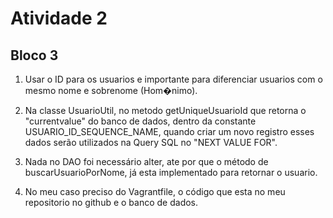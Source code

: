 # Atividade 2

## Bloco 3

1. Usar o ID para os usuarios e importante para diferenciar usuarios com o mesmo nome e sobrenome (Hom�nimo).

2. Na classe UsuarioUtil, no metodo getUniqueUsuarioId que retorna o "currentvalue" do banco de dados, dentro da constante USUARIO_ID_SEQUENCE_NAME, quando criar um novo registro esses dados serão utilizados na Query SQL no "NEXT VALUE FOR".

3. Nada no DAO foi necessário alter, ate por que o método de buscarUsuarioPorNome, já esta implementado para retornar o usuario.

4. No meu caso preciso do Vagrantfile, o código que esta no meu repositorio no github e o banco de dados.

